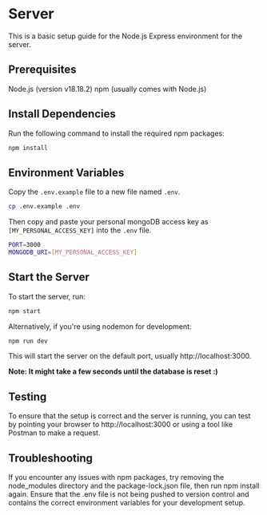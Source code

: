# Server

This is a basic setup guide for the Node.js Express environment for the server.

## Prerequisites

Node.js (version v18.18.2)
npm (usually comes with Node.js)

## Install Dependencies

Run the following command to install the required npm packages:

```bash
npm install
```

## Environment Variables

Copy the `.env.example` file to a new file named `.env`.

```bash
cp .env.example .env
```

Then copy and paste your personal mongoDB access key as `[MY_PERSONAL_ACCESS_KEY]` into the `.env` file.

```bash
PORT=3000
MONGODB_URI=[MY_PERSONAL_ACCESS_KEY]
```

## Start the Server

To start the server, run:

```bash
npm start
```

Alternatively, if you're using nodemon for development:

```bash
npm run dev
```

This will start the server on the default port, usually http://localhost:3000.

**Note: It might take a few seconds until the database is reset :)**

## Testing

To ensure that the setup is correct and the server is running, you can test by pointing your browser to http://localhost:3000 or using a tool like Postman to make a request.

## Troubleshooting

If you encounter any issues with npm packages, try removing the node_modules directory and the package-lock.json file, then run npm install again.
Ensure that the .env file is not being pushed to version control and contains the correct environment variables for your development setup.
